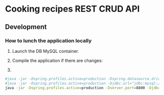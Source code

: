 # Cooking recipes REST CRUD API

## Development

### How to lunch the application locally

1. Launch the DB MySQL container.
2. Compile the application if there are changes:

3.
```bash
#java -jar -Dspring.profiles.active=production -Dspring.datasource.driveClassName=mysql -Dspring.datasource.url="jdbc:mysql://192.168.99.100/palinfo_cooking" -Dspring.datasource.username=palinfo_cooking -Dspring.datasource.password= ./app/target/cooking-app-[version].jar
#java -jar -Dspring.profiles.active=production -Djdbc.url="jdbc:mysql://192.168.99.100/palinfo_cooking" -Djdbc.username=palinfo_cooking -Djdbc.password= ./app/target/cooking-app-[version].jar
java -jar -Dspring.profiles.active=production -Dserver.port=8800 -Djdbc.url="jdbc:mysql://192.168.99.100/palinfo_cooking?characterEncoding=UTF-8&autoReconnect=true&useSSL=false" -Djdbc.user=palinfo_cooking -Djdbc.pass= ./app/target/cooking-app-[version].jar -Dport=8800
```